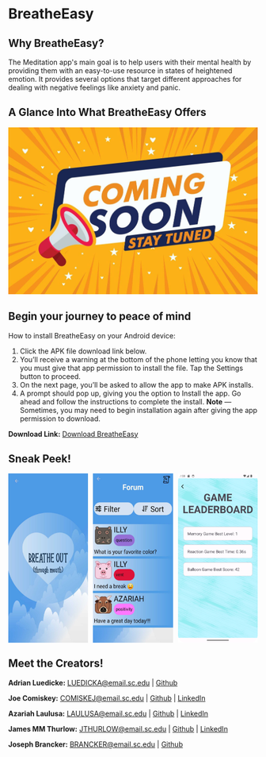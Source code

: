 # BreatheEasy

## Why BreatheEasy?
The Meditation app's main goal is to help users with their mental health by providing them with an easy-to-use resource in states of heightened emotion.
It provides several options that target different approaches for dealing with negative feelings like anxiety and panic.

## A Glance Into What BreatheEasy Offers
![Demo Video](comingsoon.jpeg)

## Begin your journey to peace of mind 
How to install BreatheEasy on your Android device:
1. Click the APK file download link below.
2. You’ll receive a warning at the bottom of the phone letting you know that you must give that app permission to install the file. Tap the Settings button to proceed.
3. On the next page, you’ll be asked to allow the app to make APK installs.
4. A prompt should pop up, giving you the option to Install the app. Go ahead and follow the instructions to complete the install.
**Note** — Sometimes, you may need to begin installation again after giving the app permission to download.

**Download Link:** [Download BreatheEasy](https://github.com/SCCapstone/Garp/releases/download/v0.9/app-debug.apk)

## Sneak Peek!
<div style="display:flex; justify-content:space-between;">
  <img src="breathess.jpg" alt="Screenshot 1" style="width: 32%; margin-right: 2%;">
  <img src="forumss.jpg" alt="Screenshot 2" style="width: 32%; margin-right: 2%;">
  <img src="leaderboardss.png" alt="Screenshot 3" style="width: 32%;">
</div>

## Meet the Creators!
**Adrian Luedicke:** LUEDICKA@email.sc.edu \| [Github](https://github.com/ALuedicke)

**Joe Comiskey:** COMISKEJ@email.sc.edu \| [Github](https://github.com/joecomisk11) \| [LinkedIn](https://www.linkedin.com/in/joe-comiskey/)

**Azariah Laulusa:** LAULUSA@email.sc.edu \| [Github](https://github.com/AzariahLaulusa7) \| [LinkedIn](https://www.linkedin.com/in/azariah-laulusa-9458bb260/)

**James MM Thurlow:** JTHURLOW@email.sc.edu \| [Github](https://github.com/james-thurlow) \| [LinkedIn](https://www.linkedin.com/in/jamesthurlow2001/)

**Joseph Brancker:** BRANCKER@email.sc.edu \| [Github](https://github.com/josephbrancker)
